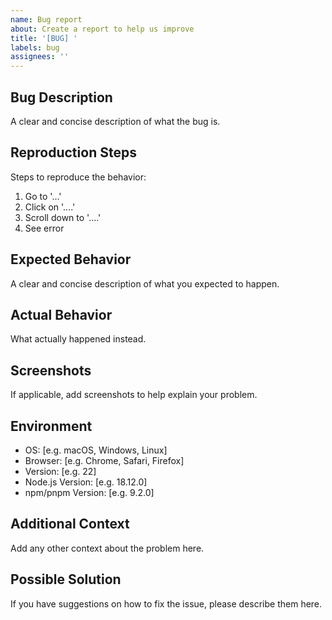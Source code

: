 ```yaml
---
name: Bug report
about: Create a report to help us improve
title: '[BUG] '
labels: bug
assignees: ''
---
```


## Bug Description
A clear and concise description of what the bug is.

## Reproduction Steps
Steps to reproduce the behavior:
1. Go to '...'
2. Click on '....'
3. Scroll down to '....'
4. See error

## Expected Behavior
A clear and concise description of what you expected to happen.

## Actual Behavior
What actually happened instead.

## Screenshots
If applicable, add screenshots to help explain your problem.

## Environment
- OS: [e.g. macOS, Windows, Linux]
- Browser: [e.g. Chrome, Safari, Firefox]
- Version: [e.g. 22]
- Node.js Version: [e.g. 18.12.0]
- npm/pnpm Version: [e.g. 9.2.0]

## Additional Context
Add any other context about the problem here.

## Possible Solution
If you have suggestions on how to fix the issue, please describe them here.